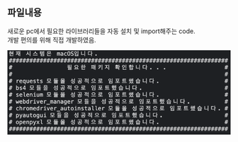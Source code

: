 ## 파일내용
새로운 pc에서 필요한 라이브러리들을 자동 설치 및 import해주는 code.   
개발 편의를 위해 직접 개발하였음.     
    
![alt text](image.png)